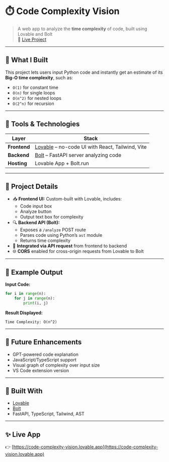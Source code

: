# ⏱️ Code Complexity Vision

> A web app to analyze the **time complexity** of code, built using Lovable and Bolt  
> 🔗 [Live Project](https://code-complexity-vision.lovable.app)

---

## 🚀 What I Built

This project lets users input Python code and instantly get an estimate of its **Big-O time complexity**, such as:

- `O(1)` for constant time
- `O(n)` for single loops
- `O(n^2)` for nested loops
- `O(2^n)` for recursion

---

## 🧰 Tools & Technologies

| Layer     | Stack                     |
|-----------|---------------------------|
| **Frontend**  | [Lovable](https://lovable.so) – no-code UI with React, Tailwind, Vite |
| **Backend**   | [Bolt](https://bolt.new) – FastAPI server analyzing code |
| **Hosting**   | Lovable App + Bolt.run |

---

## 🔗 Project Details

- 📥 **Frontend UI:** Custom-built with Lovable, includes:
  - Code input box
  - Analyze button
  - Output text box for complexity
- 🔍 **Backend API (Bolt):**
  - Exposes a `/analyze` POST route
  - Parses code using Python’s `ast` module
  - Returns time complexity
- 🔄 **Integrated via API request** from frontend to backend
- 🌐 **CORS** enabled for cross-origin requests from Lovable to Bolt

---

## 🧪 Example Output

**Input Code:**
```python
for i in range(n):
    for j in range(n):
        print(i, j)
```

**Result Displayed:**
```
Time Complexity: O(n^2)
```

---

## 🧠 Future Enhancements

- GPT-powered code explanation
- JavaScript/TypeScript support
- Visual graph of complexity over input size
- VS Code extension version

---

## 🙌 Built With

- [Lovable](https://lovable.so)
- [Bolt](https://bolt.new)
- FastAPI, TypeScript, Tailwind, AST

---

## ✨ Live App

👉 [https://code-complexity-vision.lovable.app](https://code-complexity-vision.lovable.app)
